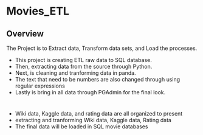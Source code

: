 # Movies_ETL

## Overview ##

The Project is to Extract data, Transform data sets, and Load the processes. 

* This project is creating ETL raw data to SQL database. 
* Then, extracting data from the source through Python. 
* Next, is cleaning and tranforming data in panda.
* The text that need to be numbers are also changed through using regular expressions 
* Lastly is bring in all data through PGAdmin for the final look.
# #
* Wiki data, Kaggle data, and rating data are all organized to present
* extracting and tranforming Wiki data, Kaggle data, Rating data
* The final data will be loaded in SQL movie databases
